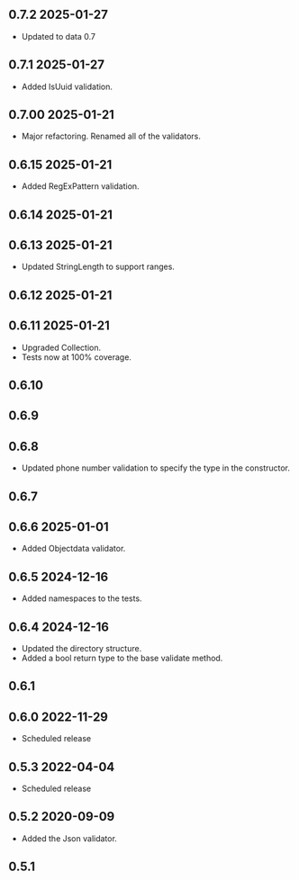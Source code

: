 ## 0.7.2 2025-01-27
* Updated to data 0.7

## 0.7.1 2025-01-27
* Added IsUuid validation.

## 0.7.00 2025-01-21
* Major refactoring. Renamed all of the validators.

## 0.6.15 2025-01-21
* Added RegExPattern validation.

## 0.6.14 2025-01-21
## 0.6.13 2025-01-21
* Updated StringLength to support ranges.

## 0.6.12 2025-01-21
## 0.6.11 2025-01-21
* Upgraded Collection.
* Tests now at 100% coverage.

## 0.6.10

## 0.6.9

## 0.6.8
* Updated phone number validation to specify the type in the constructor.
## 0.6.7
## 0.6.6 2025-01-01
* Added Objectdata validator.

## 0.6.5 2024-12-16
* Added namespaces to the tests.

## 0.6.4 2024-12-16
* Updated the directory structure.
* Added a bool return type to the base validate method.

## 0.6.1

## 0.6.0 2022-11-29
* Scheduled release

## 0.5.3 2022-04-04
* Scheduled release

## 0.5.2 2020-09-09
* Added the Json validator.

## 0.5.1
